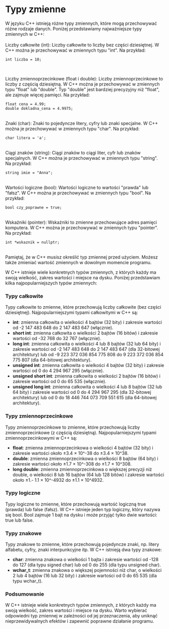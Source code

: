 <h1>Typy zmienne</h1>
W języku C++ istnieją różne typy zmiennych, które mogą przechowywać różne rodzaje danych. Poniżej przedstawiamy najważniejsze typy zmiennych w C++:

<br>
<br>
Liczby całkowite (int):
Liczby całkowite to liczby bez części dziesiętnej. W C++ można je przechowywać w zmiennych typu "int". Na przykład:

```
int liczba = 10;
```
<br>

Liczby zmiennoprzecinkowe (float i double):
Liczby zmiennoprzecinkowe to liczby z częścią dziesiętną. W C++ można je przechowywać w zmiennych typu "float" lub "double". Typ "double" jest bardziej precyzyjny niż "float", ale zajmuje więcej pamięci. Na przykład:

```
float cena = 4.99;
double dokladna_cena = 4.9975;
```
<br>
Znaki (char):
Znaki to pojedyncze litery, cyfry lub znaki specjalne. W C++ można je przechowywać w zmiennych typu "char". Na przykład:

```
char litera = 'a';
```
<br>
Ciągi znaków (string):
Ciągi znaków to ciągi liter, cyfr lub znaków specjalnych. W C++ można je przechowywać w zmiennych typu "string". Na przykład:

```
string imie = "Anna";
```
<br>
Wartości logiczne (bool):
Wartości logiczne to wartości "prawda" lub "fałsz". W C++ można je przechowywać w zmiennych typu "bool". Na przykład:

```
bool czy_poprawne = true;
```
<br>
Wskaźniki (pointer):
Wskaźniki to zmienne przechowujące adres pamięci komputera. W C++ można je przechowywać w zmiennych typu "pointer". Na przykład:

```
int *wskaznik = nullptr;
```
<br>
Pamiętaj, że w C++ musisz określić typ zmiennej przed użyciem. Możesz także zmieniać wartość zmiennych w dowolnym momencie programu.


W C++ istnieje wiele konkretnych typów zmiennych, z których każdy ma swoją wielkość, zakres wartości i miejsce na dysku. Poniżej przedstawiam kilka najpopularniejszych typów zmiennych:

### Typy całkowite

Typy całkowite to zmienne, które przechowują liczby całkowite (bez części dziesiętnej). Najpopularniejszymi typami całkowitymi w C++ są:

- **int**: zmienna całkowita o wielkości 4 bajtów (32 bity) i zakresie wartości od -2 147 483 648 do 2 147 483 647 (włącznie).
- **short int**: zmienna całkowita o wielkości 2 bajtów (16 bitów) i zakresie wartości od -32 768 do 32 767 (włącznie).
- **long int**: zmienna całkowita o wielkości 4 lub 8 bajtów (32 lub 64 bity) i zakresie wartości od -2 147 483 648 do 2 147 483 647 (dla 32-bitowej architektury) lub od -9 223 372 036 854 775 808 do 9 223 372 036 854 775 807 (dla 64-bitowej architektury).
- **unsigned int**: zmienna całkowita o wielkości 4 bajtów (32 bity) i zakresie wartości od 0 do 4 294 967 295 (włącznie).
- **unsigned short int**: zmienna całkowita o wielkości 2 bajtów (16 bitów) i zakresie wartości od 0 do 65 535 (włącznie).
- **unsigned long int**: zmienna całkowita o wielkości 4 lub 8 bajtów (32 lub 64 bity) i zakresie wartości od 0 do 4 294 967 295 (dla 32-bitowej architektury) lub od 0 do 18 446 744 073 709 551 615 (dla 64-bitowej architektury).

### Typy zmiennoprzecinkowe

Typy zmiennoprzecinkowe to zmienne, które przechowują liczby zmiennoprzecinkowe (z częścią dziesiętną). Najpopularniejszymi typami zmiennoprzecinkowymi w C++ są:

- **float**: zmienna zmiennoprzecinkowa o wielkości 4 bajtów (32 bity) i zakresie wartości około ±3.4 × 10^-38 do ±3.4 × 10^38.
- **double**: zmienna zmiennoprzecinkowa o wielkości 8 bajtów (64 bity) i zakresie wartości około ±1.7 × 10^-308 do ±1.7 × 10^308.
- **long double**: zmienna zmiennoprzecinkowa o większej precyzji niż double, o wielkości 8 lub 16 bajtów (64 lub 128 bitów) i zakresie wartości około ±1.- 1.1 × 10^-4932 do ±1.1 × 10^4932.

### Typy logiczne

Typy logiczne to zmienne, które przechowują wartość logiczną true (prawda) lub false (fałsz). W C++ istnieje jeden typ logiczny, który nazywa się bool. Bool zajmuje 1 bajt na dysku i może przyjąć tylko dwie wartości: true lub false.

### Typy znakowe

Typy znakowe to zmienne, które przechowują pojedyncze znaki, np. litery alfabetu, cyfry, znaki interpunkcyjne itp. W C++ istnieją dwa typy znakowe:

- **char**: zmienna znakowa o wielkości 1 bajta i zakresie wartości od -128 do 127 (dla typu signed char) lub od 0 do 255 (dla typu unsigned char).
- **wchar_t**: zmienna znakowa o większej pojemności niż char, o wielkości 2 lub 4 bajtów (16 lub 32 bity) i zakresie wartości od 0 do 65 535 (dla typu wchar_t).

### Podsumowanie

W C++ istnieje wiele konkretnych typów zmiennych, z których każdy ma swoją wielkość, zakres wartości i miejsce na dysku. Warto wybierać odpowiedni typ zmiennej w zależności od jej przeznaczenia, aby uniknąć nieprzewidywalnych efektów i zapewnić poprawne działanie programu.
